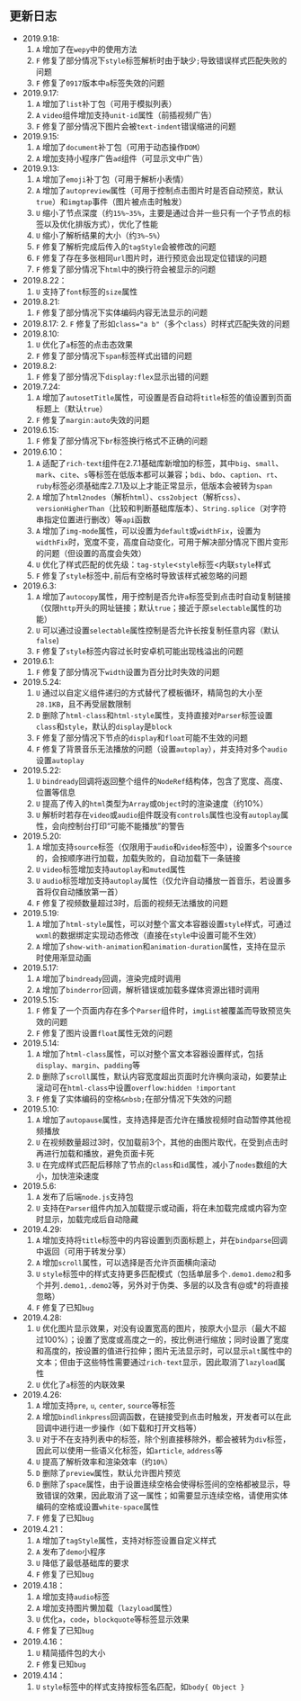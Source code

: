 ## 更新日志 ##
- 2019.9.18:
  1. `A` 增加了在`wepy`中的使用方法  
  2. `F` 修复了部分情况下`style`标签解析时由于缺少`;`导致错误样式匹配失败的问题
  2. `F` 修复了`0917`版本中`a`标签失效的问题  
- 2019.9.17:
  1. `A` 增加了`list`补丁包（可用于模拟列表）  
  2. `A` `video`组件增加支持`unit-id`属性（前插视频广告）  
  3. `F` 修复了部分情况下图片会被`text-indent`错误缩进的问题  
- 2019.9.15:
  1. `A` 增加了`document`补丁包（可用于动态操作`DOM`）  
  2. `A` 增加支持小程序广告`ad`组件（可显示文中广告）  
- 2019.9.13:
  1. `A` 增加了`emoji`补丁包（可用于解析小表情）
  2. `A` 增加了`autopreview`属性（可用于控制点击图片时是否自动预览，默认`true`）和`imgtap`事件（图片被点击时触发）
  3. `U` 缩小了节点深度（约`15%~35%`，主要是通过合并一些只有一个子节点的标签以及优化排版方式），优化了性能
  4. `U` 缩小了解析结果的大小（约`3%~5%`）
  5. `F` 修复了解析完成后传入的`tagStyle`会被修改的问题
  6. `F` 修复了存在多张相同`url`图片时，进行预览会出现定位错误的问题
  7. `F` 修复了部分情况下`html`中的换行符会被显示的问题
- 2019.8.22：
  1. `U` 支持了`font`标签的`size`属性
- 2019.8.21:
  1. `F` 修复了部分情况下实体编码内容无法显示的问题
- 2019.8.17:
  2. `F` 修复了形如`class="a b"`（多个`class`）时样式匹配失效的问题
- 2019.8.10:
  1. `U` 优化了`a`标签的点击态效果
  2. `F` 修复了部分情况下`span`标签样式出错的问题
- 2019.8.2:
  1. `F` 修复了部分情况下`display:flex`显示出错的问题
- 2019.7.24:
  1. `A` 增加了`autosetTitle`属性，可设置是否自动将`title`标签的值设置到页面标题上（默认`true`）
  2. `F` 修复了`margin:auto`失效的问题
- 2019.6.15:
  1. `F` 修复了部分情况下`br`标签换行格式不正确的问题
- 2019.6.10：
  1. `A` 适配了`rich-text`组件在2.7.1基础库新增加的标签，其中`big`、`small`、`mark`、`cite`、`s`等标签在低版本都可以兼容；`bdi`、`bdo`、`caption`、`rt`、`ruby`标签必须基础库2.7.1及以上才能正常显示，低版本会被转为`span`
  2. `A` 增加了`html2nodes`（解析`html`）、`css2object`（解析`css`）、`versionHigherThan`（比较和判断基础库版本）、`String.splice`（对字符串指定位置进行删改）等`api`函数
  3. `A` 增加了`img-mode`属性，可以设置为`default`或`widthFix`，设置为`widthFix`时，宽度不变，高度自动变化，可用于解决部分情况下图片变形的问题（但设置的高度会失效）
  4. `U` 优化了样式匹配的优先级：`tag-style`&lt;`style`标签&lt;内联`style`样式
  5. `F` 修复了`style`标签中`,`前后有空格时导致该样式被忽略的问题
- 2019.6.3:
  1. `A` 增加了`autocopy`属性，用于控制是否允许`a`标签受到点击时自动复制链接（仅限`http`开头的网址链接；默认`true`；接近于原`selectable`属性的功能）
  2. `U` 可以通过设置`selectable`属性控制是否允许长按复制任意内容（默认`false`)
  3. `F` 修复了`style`标签内容过长时安卓机可能出现栈溢出的问题
- 2019.6.1:
  1. `F` 修复了部分情况下`width`设置为百分比时失效的问题
- 2019.5.24:
  1. `U` 通过以自定义组件递归的方式替代了模板循环，精简包的大小至`28.1KB`，且不再受层数限制
  2. `D` 删除了`html-class`和`html-style`属性，支持直接对`Parser`标签设置`class`和`style`，默认的`display`是`block`
  3. `F` 修复了部分情况下节点的`display`和`float`可能不生效的问题
  4. `F` 修复了背景音乐无法播放的问题（设置`autoplay`），并支持对多个`audio`设置`autoplay`
- 2019.5.22:
  1. `U` `bindready`回调将返回整个组件的`NodeRef`结构体，包含了宽度、高度、位置等信息
  2. `U` 提高了传入的`html`类型为`Array`或`Object`时的渲染速度（约10%）
  3. `U` 解析时若存在`video`或`audio`组件既没有`controls`属性也没有`autoplay`属性，会向控制台打印“可能不能播放”的警告
- 2019.5.20:
  1. `A` 增加支持`source`标签（仅限用于`audio`和`video`标签中），设置多个`source`的，会按顺序进行加载，加载失败的，自动加载下一条链接
  2. `U` `video`标签增加支持`autoplay`和`muted`属性
  3. `U` `audio`标签增加支持`autoplay`属性（仅允许自动播放一首音乐，若设置多首将仅自动播放第一首）
  4. `F` 修复了视频数量超过3时，后面的视频无法播放的问题
- 2019.5.19: 
  1. `A` 增加了`html-style`属性，可以对整个富文本容器设置`style`样式，可通过`wxml`的数据绑定实现动态修改（直接在`style`中设置可能不生效）
  2. `A` 增加了`show-with-animation`和`animation-duration`属性，支持在显示时使用渐显动画
- 2019.5.17:
  1. `A` 增加了`bindready`回调，渲染完成时调用
  2. `A` 增加了`binderror`回调，解析错误或加载多媒体资源出错时调用
- 2019.5.15:
  1. `F` 修复了一个页面内存在多个`Parser`组件时，`imgList`被覆盖而导致预览失效的问题
  2. `F` 修复了图片设置`float`属性无效的问题
- 2019.5.14:
  1. `A` 增加了`html-class`属性，可以对整个富文本容器设置样式，包括`display`、`margin`、`padding`等
  2. `D` 删除了`scroll`属性，默认内容宽度超出页面时允许横向滚动，如要禁止滚动可在`html-class`中设置`overflow:hidden !important`
  3. `F` 修复了实体编码的空格`&nbsb;`在部分情况下失效的问题
- 2019.5.10:
  1. `A` 增加了`autopause`属性，支持选择是否允许在播放视频时自动暂停其他视频播放
  2. `U` 在视频数量超过3时，仅加载前3个，其他的由图片取代，在受到点击时再进行加载和播放，避免页面卡死
  3. `U` 在完成样式匹配后移除了节点的`class`和`id`属性，减小了`nodes`数组的大小，加快渲染速度
- 2019.5.6:
  1. `A` 发布了后端`node.js`支持包 
  2. `U` 支持在`Parser`组件内加入加载提示或动画，将在未加载完成或内容为空时显示，加载完成后自动隐藏
- 2019.4.29:
  1. `A` 增加支持将`title`标签中的内容设置到页面标题上，并在`bindparse`回调中返回（可用于转发分享）
  2. `A` 增加`scroll`属性，可以选择是否允许页面横向滚动
  3. `U` `style`标签中的样式支持更多匹配模式（包括单层多个`.demo1.demo2`和多个并列`.demo1,.demo2`等，另外对于伪类、多层的以及含有@或*的将直接忽略）
  4. `F` 修复了已知`bug`
- 2019.4.28:
  1. `U` 优化图片显示效果，对没有设置宽高的图片，按原大小显示（最大不超过100%）；设置了宽度或高度之一的，按比例进行缩放；同时设置了宽度和高度的，按设置的值进行拉伸；图片无法显示时，可以显示`alt`属性中的文本；但由于这些特性需要通过`rich-text`显示，因此取消了`lazyload`属性
  2. `U` 优化了`a`标签的内联效果
- 2019.4.26:
  1. `A` 增加支持`pre`, `u`, `center`, `source`等标签
  2. `A` 增加`bindlinkpress`回调函数，在链接受到点击时触发，开发者可以在此回调中进行进一步操作（如下载和打开文档等）
  3. `U` 对于不在支持列表中的标签，除个别直接移除外，都会被转为`div`标签，因此可以使用一些语义化标签，如`article`, `address`等
  4. `U` 提高了解析效率和渲染效率（约`10%`）
  5. `D` 删除了`preview`属性，默认允许图片预览
  6. `D` 删除了`space`属性，由于设置连续空格会使得标签间的空格都被显示，导致错误的效果，因此取消了这一属性；如需要显示连续空格，请使用实体编码的空格或设置`white-space`属性
  7. `F` 修复了已知`bug`
- 2019.4.21：
  1. `A` 增加了`tagStyle`属性，支持对标签设置自定义样式
  2. `A` 发布了`demo`小程序
  3. `U` 降低了最低基础库的要求  
  4. `F` 修复了已知`bug`
- 2019.4.18：  
  1. `A` 增加支持`audio`标签
  2. `A` 增加支持图片懒加载（`lazyload`属性）
  3. `U` 优化`a`，`code`，`blockquote`等标签显示效果
  4. `F` 修复了已知`bug`
- 2019.4.16：
  1. `U` 精简插件包的大小
  2. `F` 修复已知`bug`
- 2019.4.14：
  1. `U` `style`标签中的样式支持按标签名匹配，如`body{ Object }`